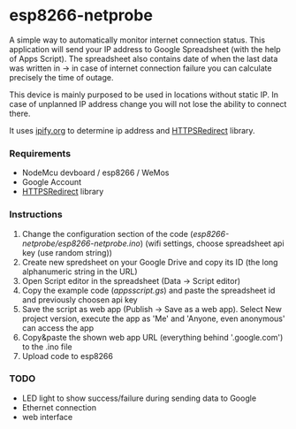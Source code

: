 # esp8266-netprobe

A simple way to automatically monitor internet connection status. 
This application will send your IP address to Google Spreadsheet (with the help of Apps Script). The spreadsheet also contains date of when the last data was written in -> in case of internet connection failure you can calculate precisely the time of outage.

This device is mainly purposed to be used in locations without static IP. In case of unplanned IP address change you will not lose the ability to connect there.

It uses [ipify.org](https://api.ipify.org/) to determine ip address and [HTTPSRedirect](https://github.com/electronicsguy/ESP8266/tree/master/HTTPSRedirect) library.

### Requirements
- NodeMcu devboard / esp8266 / WeMos
- Google Account
- [HTTPSRedirect](https://github.com/electronicsguy/ESP8266/tree/master/HTTPSRedirect) library

### Instructions

1. Change the configuration section of the code (*esp8266-netprobe/esp8266-netprobe.ino*) (wifi settings, choose spreadsheet api key (use random string))
2. Create new spredsheet on your Google Drive and copy its ID (the long alphanumeric string in the URL)
3. Open Script editor in the spreadsheet (Data -> Script editor)
4. Copy the example code (*appsscript.gs*) and paste the spreadsheet id and previously choosen api key
5. Save the script as web app (Publish -> Save as a web app). Select New project version, execute the app as 'Me' and 'Anyone, even anonymous' can access the app
6. Copy&paste the shown web app URL (everything behind '.google.com') to the .ino file 
7. Upload code to esp8266

### TODO
- LED light to show success/failure during sending data to Google
- Ethernet connection
- web interface